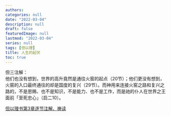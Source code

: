 ```yaml
---
authors:
categories: null
date: "2022-03-04"
description: null
draft: false
featuredImage: null
lastmod: "2022-03-04"
series: null
tags: [但以理]
title: 人生的起伏
toc: true
---
```


<!--more-->


但三注解：  
他们也没有想到，世界的高升竟然是通往火窑的起点（20节）；他们更没有想到，火窑的入口最终通往的却是国度的复兴（29节）。而神用来连接火窑之路和复兴之路的，不是恩赐、也不是知识，不是能力、也不是工作，而是祂的仆人在世界之王面前「至死忠心」（启二10）。  

<a href = "https://cmcbiblereading.com/2016/09/13/%e4%bd%86%e4%bb%a5%e7%90%86%e4%b9%a6%e7%ac%ac3%e7%ab%a0%e9%80%90%e8%8a%82%e6%b3%a8%e8%a7%a3%e3%80%81%e7%a5%b7%e8%af%bb/">但以理书第3章逐节注解、祷读</a>